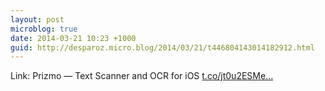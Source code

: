 ```yaml
---
layout: post
microblog: true
date: 2014-03-21 10:23 +1000
guid: http://desparoz.micro.blog/2014/03/21/t446804143014182912.html
---
```

Link: Prizmo — Text Scanner and OCR for iOS [t.co/jt0u2ESMe...](http://t.co/jt0u2ESMes)
